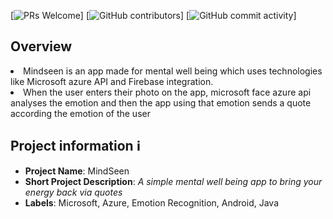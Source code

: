 [![PRs Welcome](https://img.shields.io/badge/PRs-welcome-brightgreen.svg?style=flat-square)] 
[![GitHub contributors](https://img.shields.io/github/contributors/psifrous/Mindseen)]
[![GitHub commit activity](https://img.shields.io/github/commit-activity/m/psifrous/Mindseen)]
## Overview
<p align="center">
 <li>
Mindseen is an app made for mental well being which uses technologies like Microsoft azure API and Firebase integration.</li>
 <li> When the user enters their photo on the app, microsoft face azure api analyses the emotion and then the app using that emotion sends a quote according the emotion of the user</li>
</p>

## Project information ℹ️
- **Project Name**: MindSeen
- **Short Project Description**: _A simple mental well being app to bring your energy back via quotes_
- **Labels**: Microsoft, Azure, Emotion Recognition, Android, Java<br>
